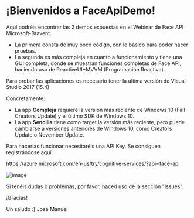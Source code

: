 # ¡Bienvenidos a FaceApiDemo!
Aquí podréis encontrar las 2 demos expuestas en el Webinar de Face API Microsoft-Bravent.

- La primera consta de muy poco código, con lo básico para poder hacer pruebas.
- La segunda es más compleja en cuanto a funcionamiento y tiene una GUI completa, donde se muestran funciones completas de Face API, haciendo uso de ReactiveUI+MVVM (Programación Reactiva).

Para probar las aplicaciones es necesario tener la última versión de Visual Studio 2017 (15.4)

Concretamente:
- La app **Compleja** requiere la versión más reciente de Windows 10 (Fall Creators Update) y el último SDK de Windows 10.
- La app **Sencilla** tiene como target la versión más reciente, pero puede cambiarse a versiones anteriores de Windows 10, como Creators Update o November Update. 

Para hacerlas funcionar necesitaréis una API Key. Se consiguen registrándose aquí:

https://azure.microsoft.com/en-us/try/cognitive-services/?api=face-api

![image](https://user-images.githubusercontent.com/3109851/32167429-1bd05f04-bd69-11e7-86d2-678a00fdcacf.png)

Si tenéis dudas o problemas, por favor, haced uso de la sección "Issues".

¡Gracias!

Un saludo :)
José Manuel
